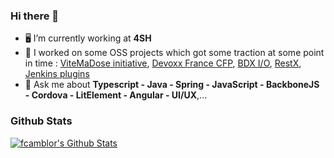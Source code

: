 ### Hi there 👋

- 🖥️  I’m currently working at **4SH**
- 🚀  I worked on some OSS projects which got some traction at some point in time : [ViteMaDose initiative](https://vitemadose.covidtracker.fr/), [Devoxx France CFP](https://www.devoxx.fr), [BDX I/O](https://www.bdx.io), [RestX](https://restx.io), [Jenkins plugins](https://www.jenkins.io/)
- 💬  Ask me about **Typescript - Java - Spring - JavaScript - BackboneJS - Cordova - LitElement - Angular - UI/UX**,...

### Github Stats

[![fcamblor's Github Stats](https://github-readme-stats.vercel.app/api?username=fcamblor&count_private=true&theme=default&show_icons=true)](https://github.com/fcamblor)
